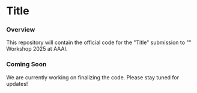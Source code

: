 # Title


### Overview
This repository will contain the official code for the "Title" submission to "" Workshop 2025 at AAAI.


### Coming Soon
We are currently working on finalizing the code. Please stay tuned for updates!
